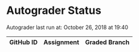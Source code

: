 # Autograder Status
Autograder last run at: October 26, 2018 at 19:40

| GitHub ID | Assignment | Graded Branch |
|-----------|------------|---------------|

